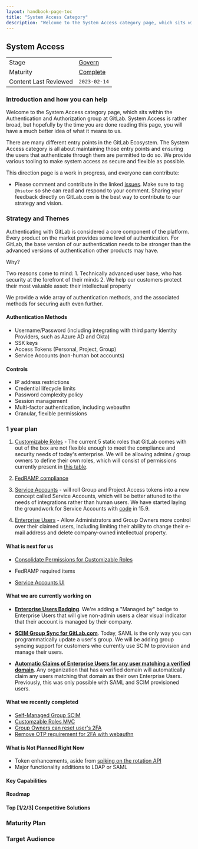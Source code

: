 ```yaml
---
layout: handbook-page-toc
title: "System Access Category"
description: "Welcome to the System Access category page, which sits within the Authentication and Authorization group at GitLab."
---
```


## System Access

| | |
| --- | --- |
| Stage | [Govern](/direction/govern/) |
| Maturity | [Complete](/direction/maturity/) |
| Content Last Reviewed | `2023-02-14` |

### Introduction and how you can help

Welcome to the System Access category page, which sits within the Authentication and Authorization group at GitLab. System Access is rather broad, but hopefully by the time you are done reading this page, you will have a much better idea of what it means to us.

There are many different entry points in the GitLab Ecosystem. The System Access category is all about maintaining those entry points and ensuring the users that authenticate through them are permitted to do so. We provide various tooling to make system access as secure and flexible as possible.

This direction page is a work in progress, and everyone can contribute:

 - Please comment and contribute in the linked [issues](https://gitlab.com/gitlab-org/gitlab/-/issues/?sort=created_date&state=opened&label_name%5B%5D=Category%3ASystem%20Access&first_page_size=20). Make sure to tag `@hsutor` so she can read and respond to your comment. Sharing your feedback directly on GitLab.com is the best way to contribute to our strategy and vision. 


### Strategy and Themes
 Authenticating with GitLab is considered a core component of the platform. Every product on the market provides some level of authentication. For GitLab, the base version of our authentication needs to be stronger than the advanced versions of authentication other products may have.

 Why?

 Two reasons come to mind:
    1. Technically advanced user base, who has security at the forefront of their minds
    2. We help our customers protect their most valuable asset: their intellectual property

We provide a wide array of authentication methods, and the associated methods for securing auth even further.

#### Authentication Methods

- Username/Password (including integrating with third party Identity Providers, such as Azure AD and Okta)
- SSK keys
- Access Tokens (Personal, Project, Group)
- Service Accounts (non-human bot accounts)

#### Controls

- IP address restrictions
- Credential lifecycle limits
- Password complexity policy
- Session management
- Multi-factor authentication, including webauthn
- Granular, flexible permissions


### 1 year plan

1. [Customizable Roles](https://gitlab.com/groups/gitlab-org/-/epics/4035) - The current 5 static roles that GitLab comes with out of the box are not flexible enough to meet the compliance and security needs of today's enterprise. We will be allowing admins / group owners to define their own roles, which will consist of permissions currently present in [this table](https://docs.gitlab.com/ee/user/permissions.html). 

2. [FedRAMP compliance](https://about.gitlab.com/solutions/public-sector/fedramp/)

3. [Service Accounts](https://gitlab.com/groups/gitlab-org/-/epics/6777) - will roll Group and Project Access tokens into a new concept called Service Accounts, which will be better attuned to the needs of integrations rather than human users. We have started laying the groundwork for Service Accounts with [code](https://gitlab.com/gitlab-org/gitlab/-/issues/387073) in 15.9.

4. [Enterprise Users](https://gitlab.com/gitlab-org/gitlab/-/issues/322039) - Allow Administrators and Group Owners more control over their claimed users, including limiting their ability to change their e-mail address and delete company-owned intellectual property.

#### What is next for us

- [Consolidate Permissions for Customizable Roles](https://gitlab.com/gitlab-org/gitlab/-/issues/382094)
- FedRAMP required items

- [Service Accounts UI](https://gitlab.com/gitlab-org/gitlab/-/issues/338354)

#### What we are currently working on
- **[Enterprise Users Badging](https://gitlab.com/gitlab-org/gitlab/-/issues/372895)**. We're adding a "Managed by" badge to Enterprise Users that will give non-admin users a clear visual indicator that their account is managed by their company. 

- **[SCIM Group Sync for GitLab.com](https://gitlab.com/gitlab-org/gitlab/-/issues/299257)**. Today, SAML is the only way you can programmatically update a user's group. We will be adding group syncing support for customers who currently use SCIM to provision and manage their users.

- **[Automatic Claims of Enterprise Users for any user matching a verified domain](https://gitlab.com/groups/gitlab-org/-/epics/9675)**. Any organization that has a verified domain will automatically claim any users matching that domain as their own Enterprise Users. Previously, this was only possible with SAML and SCIM provisioned users.

#### What we recently completed
- [Self-Managed Group SCIM](https://gitlab.com/groups/gitlab-org/-/epics/8902)
- [Customzable Roles MVC](https://gitlab.com/gitlab-org/gitlab/-/issues/20277)
- [Group Owners can reset user's 2FA](https://gitlab.com/groups/gitlab-org/-/epics/9484)
- [Remove OTP requirement for 2FA with webauthn](https://gitlab.com/gitlab-org/gitlab/-/issues/378844)

#### What is Not Planned Right Now

- Token enhancements, aside from [spiking on the rotation API](https://gitlab.com/gitlab-org/gitlab/-/issues/387606)
- Major functionality additions to LDAP or SAML


#### Key Capabilities 
<!-- For this product area, these are the capabilities a best-in-class solution should provide -->

#### Roadmap
<!-- Key deliverables we're focusing on to build a BIC solution. List the epics by title and link to the epic in GitLab. Minimize additional description here so that the epics can remain the SSOT. -->

#### Top [1/2/3] Competitive Solutions
<!-- PMs can choose to highlight a primary BIC competitor--or more, if no single clear winner in the category exists; in this section we should indicate: 1. name of competitive product, 2. links to marketing website and documentation, 3. why we view them as the primary BIC competitor -->

### Maturity Plan
<!-- It's important your users know where you're headed next. The maturity plan section captures this by showing what's required to achieve the next level. The
section should follow this format:

This category is currently at the XXXX maturity level, and our next maturity target is YYYY (see our [definitions of maturity levels](https://about.gitlab.com/direction/maturity/)).

- Link to maturity epic if you are using one, otherwise list issues with maturity::YYYY labels) 

(For non-marketing categories this section is optional)  -->

### Target Audience
<!--
List the personas (https://about.gitlab.com/handbook/marketing/strategic-marketing/roles-personas#user-personas) involved in this category.

Look for differences in user's goals or uses that would affect their use of the product. Separate users and customers into different types based on those differences that make a difference.
-->
